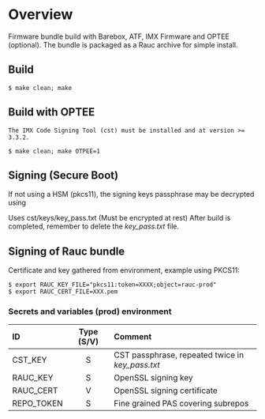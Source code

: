 # Overview

Firmware bundle build with Barebox, ATF, IMX Firmware and OPTEE (optional).
The bundle is packaged as a Rauc archive for simple install.

## Build

    $ make clean; make

## Build with OPTEE

    The IMX Code Signing Tool (cst) must be installed and at version >= 3.3.2.

    $ make clean; make OTPEE=1

## Signing (Secure Boot)

If not using a HSM (pkcs11), the signing keys passphrase may be decrypted using

Uses cst/keys/key_pass.txt (Must be encrypted at rest)
After build is completed, remember to delete the _key_pass.txt_ file.

## Signing of Rauc bundle

Certificate and key gathered from environment, example using PKCS11:

    $ export RAUC_KEY_FILE="pkcs11:token=XXXX;object=rauc-prod"
    $ export RAUC_CERT_FILE=XXX.pem

### Secrets and variables (prod) environment

| ID   | Type (S/V) | Comment    |
| :--- | :--------: | :--------- |
| CST_KEY | S | CST passphrase, repeated twice in _key_pass.txt_ |
| RAUC_KEY | S | OpenSSL signing key |
| RAUC_CERT | V | OpenSSL signing certificate |
| REPO_TOKEN | S | Fine grained PAS covering subrepos |
